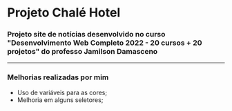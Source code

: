 # Projeto Chalé Hotel

### Projeto site de notícias desenvolvido no curso "Desenvolvimento Web Completo 2022 - 20 cursos + 20 projetos" do professo Jamilson Damasceno

-----

### Melhorias realizadas por mim

- Uso de variáveis para as cores;
- Melhoria em alguns seletores;
